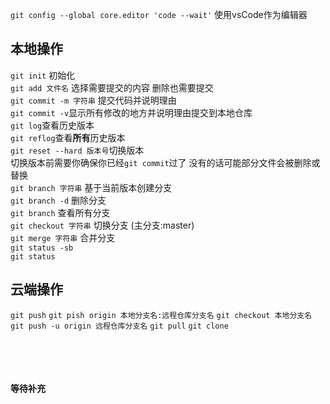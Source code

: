 `git config --global core.editor 'code --wait'` 
使用vsCode作为编辑器

## 本地操作
`git init` 初始化 <br>
`git add 文件名` 选择需要提交的内容 删除也需要提交<br>
`git commit -m 字符串` 提交代码并说明理由<br>
`git commit -v`显示所有修改的地方并说明理由提交到本地仓库<br>
`git log`查看历史版本<br>
`git reflog`查看**所有**历史版本<br>
`git reset --hard 版本号`切换版本<br>
切换版本前需要你确保你已经`git commit`过了 没有的话可能部分文件会被删除或替换
<br>
`git branch 字符串` 基于当前版本创建分支<br>
`git branch -d` 删除分支<br>
`git branch` 查看所有分支<br>
`git checkout 字符串` 切换分支 (主分支:master)<br>
`git merge 字符串` 合并分支<br>
`git status -sb` <br>
`git status` <br>

## 云端操作
`git push`
`git pish origin 本地分支名:远程仓库分支名`
`
git checkout 本地分支名
git push -u origin 远程仓库分支名
`
`git pull`
`git clone `








<br><br><br><br>
**等待补充**

